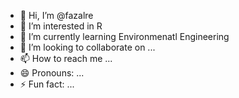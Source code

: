 - 👋 Hi, I’m @fazalre
- 👀 I’m interested in R
- 🌱 I’m currently learning Environmenatl Engineering
- 💞️ I’m looking to collaborate on ...
- 📫 How to reach me ...
- 😄 Pronouns: ...
- ⚡ Fun fact: ...

<!---
fazalre/fazalre is a ✨ special ✨ repository because its `README.md` (this file) appears on your GitHub profile.
You can click the Preview link to take a look at your changes.
--->
